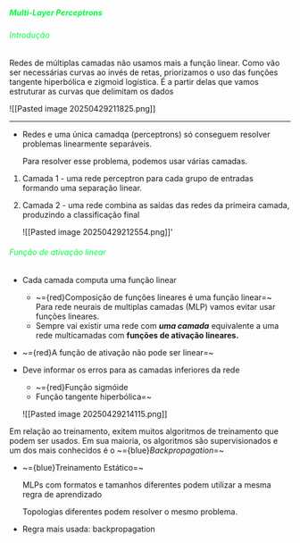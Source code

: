 
#####                                                          <span style="color:rgb(0, 255, 64)">Multi-Layer Perceptrons</span>

###### <span style="color:rgb(0, 255, 64)">Introdução</span>

Redes de múltiplas camadas não usamos mais a função linear. Como vão ser necessárias curvas ao invés de retas, priorizamos o uso das funções tangente hiperbólica e zigmoid logística. É a partir delas que vamos estruturar as curvas que delimitam os dados

![[Pasted image 20250429211825.png]]

---

-  Redes e uma única camadqa (perceptrons) só conseguem resolver problemas linearmente  separáveis. 

	Para resolver esse problema, podemos usar várias camadas. 

1. Camada 1 - uma rede perceptron para cada grupo de entradas formando uma separação linear.
2.  Camada 2 - uma rede combina as saídas das redes da primeira camada, produzindo a classificação final
	
	![[Pasted image 20250429212554.png]]'

###### <span style="color:rgb(0, 255, 64)">Função de ativação linear</span>

-  Cada camada computa uma função linear
	-  ~={red}Composição de funções lineares é uma função linear=~
			Para rede neurais de multiplas camadas (MLP) vamos evitar usar funções lineares.
	-  Sempre vai existir uma rede com ***uma camada*** equivalente a uma rede multicamadas com **funções de ativação lineares.**

-  ~={red}A função de ativação não pode ser linear=~
-  Deve informar os erros para as camadas inferiores da rede
	-  ~={red}Função sigmóide
	-  Função tangente hiperbólica=~

	![[Pasted image 20250429214115.png]]

Em relação ao treinamento, exitem muitos algoritmos de treinamento que podem ser usados. Em sua maioria, os algoritmos são supervisionados e um dos mais conhecidos é o ~={blue}_Backpropagation_=~

-  ~={blue}Treinamento Estático=~

	MLPs com formatos e tamanhos diferentes podem utilizar a mesma regra de aprendizado

	Topologias diferentes podem resolver o mesmo problema. 

-  Regra mais usada: backpropagation





































